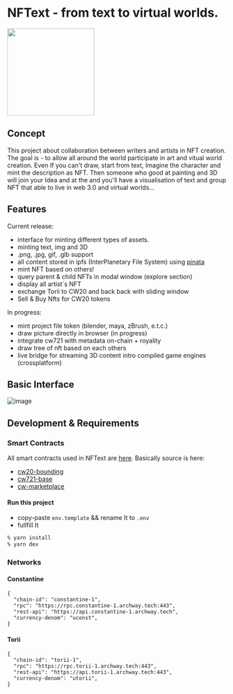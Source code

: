 # NFText - from text to virtual worlds.
<img src="https://ipfs.io/ipfs/QmWTvKbPeWDwNQMFgbmWzciq7NNcwsQcBgV5jLNNhPNwF6" style="width:200px" />

## Concept
This project about collaboration between writers and artists in NFT creation.
The goal is -  to allow all around the world participate in art and vitual world creation. Even If you can't draw, start from text, Imagine the character and mint the description as NFT. Then someone who good at painting and 3D will join your Idea and at the and you'll have a visualisation of text and group NFT that able to live in web 3.0 and virtual worlds...

## Features
Current release:
- interface for minting different types of assets.
- minting text, img and 3D
- .png, .jpg, gif, .glb support
- all content stored in ipfs (InterPlanetary File System) using [pinata](https://www.pinata.cloud/)
- mint NFT based on others!
- query parent & child NFTs in modal window (explore section)
- display all artist`s NFT
- exchange Torii to CW20 and back back with sliding window
- Sell & Buy Nfts for CW20 tokens
  
In progress:
- mint project file token (blender, maya, zBrush, e.t.c.)
- draw picture directly in browser (in progress)
- integrate cw721 with metadata on-chain + royality
- draw tree of nft based on each others
- live bridge for streaming 3D content intro compiled game engines (crossplatform)

## Basic Interface
![image](https://i.ibb.co/6vTfFWq/image.png)

## Development & Requirements


### Smart Contracts
All smart contracts used in NFText are [here](https://github.com/wotori-studio/NFText-CosmWasm).
Basically source is here:
- [cw20-bounding](https://github.com/CosmWasm/cw-tokens/tree/main/contracts/cw20-bonding)
- [cw721-base](https://github.com/CosmWasm/cw-nfts/tree/test-resolver/contracts/cw721-base)
- [cw-marketplace](https://github.com/wotori-studio/CW-Marketplace)

#### Run this project
- copy-paste `env.template` && rename It to `.env`
- fullfill It

```sh
% yarn install
% yarn dev
```

### Networks
#### Constantine
```
{
  "chain-id": "constantine-1",
  "rpc": "https://rpc.constantine-1.archway.tech:443",
  "rest-api": "https://api.constantine-1.archway.tech",
  "currency-denom": "uconst",
}
```
#### Torii

```
{
  "chain-id": "torii-1",
  "rpc": "https://rpc.torii-1.archway.tech:443",
  "rest-api": "https://api.torii-1.archway.tech:443",
  "currency-denom": "utorii",
}
```